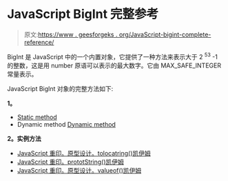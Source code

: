 # JavaScript BigInt 完整参考

> 原文:[https://www . geesforgeks . org/JavaScript-bigint-complete-reference/](https://www.geeksforgeeks.org/javascript-bigint-complete-reference/)

BigInt 是 JavaScript 中的一个内置对象，它提供了一种方法来表示大于 2 <sup>53</sup> -1 的整数，这是用 number 原语可以表示的最大数字。它由 MAX_SAFE_INTEGER 常量表示。

JavaScript BigInt 对象的完整方法如下:

**1。**

*   [Static method](https://www.geeksforgeeks.org/javascript-bigint-asintn-method/)
*   Dynamic method [Dynamic method](https://www.geeksforgeeks.org/javascript-bigint-asuintn-method/)

**2。实例方法**

*   [JavaScript 重印。原型设计。tolocatring()凯伊姆](https://www.geeksforgeeks.org/javascript-bigint-prototype-tolocalestring-method/)
*   [JavaScript 重印。prototString()凯伊姆](https://www.geeksforgeeks.org/javascript-bigint-prototype-tostring-method/)
*   [JavaScript 重印。原型设计。valueof()凯伊姆](https://www.geeksforgeeks.org/javascript-bigint-prototype-valueof-method/)